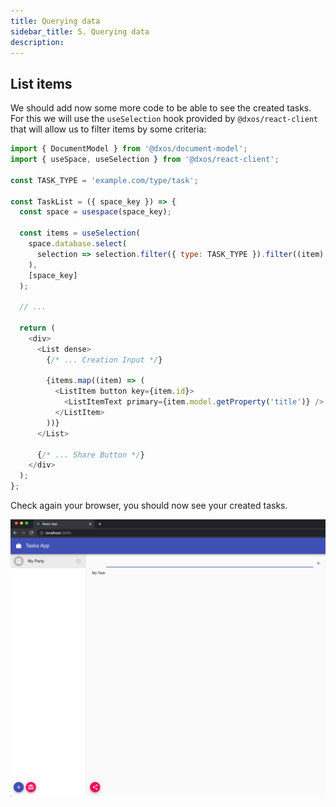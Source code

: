 ```yaml
---
title: Querying data
sidebar_title: 5. Querying data
description: 
---
```


## List items

We should add now some more code to be able to see the created tasks. For this we will use the `useSelection` hook provided by `@dxos/react-client` that will allow us to filter items by some criteria:

```jsx:title=src/components/TaskList.js
import { DocumentModel } from '@dxos/document-model';
import { useSpace, useSelection } from '@dxos/react-client';

const TASK_TYPE = 'example.com/type/task';

const TaskList = ({ space_key }) => {
  const space = usespace(space_key);

  const items = useSelection(
    space.database.select(
      selection => selection.filter({ type: TASK_TYPE }).filter((item) => !item.model.getProperty('deleted')).items
    ),
    [space_key]
  );

  // ...

  return (
    <div>
      <List dense>
        {/* ... Creation Input */}

        {items.map((item) => (
          <ListItem button key={item.id}>
            <ListItemText primary={item.model.getProperty('title')} />
          </ListItem>
        ))}
      </List>

      {/* ... Share Button */}
    </div>
  );
};
```

Check again your browser, you should now see your created tasks.

![data](images/data-03.png)

